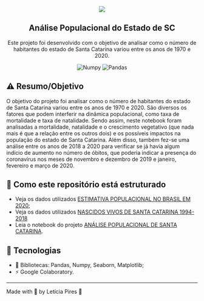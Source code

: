 <p align="center">
  <img src="https://github.com/letpires/population_analysis_sc/blob/main/banner_analise_populacional.png" >
</p>

<h2 align="center">
  Análise Populacional do Estado de SC
</h2>

<p align="center">
  Este projeto foi desenvolvido com o objetivo de analisar como o número de habitantes do estado de Santa Catarina variou entre os anos de 1970 e 2020.</a>
</p>

<p align="center">
    <img alt="Numpy" src="https://img.shields.io/badge/numpy-1.20.0-blue">
    <img alt="Pandas" src="https://img.shields.io/badge/Pandas-1.2.3-yellow">
    

   </a>
</p>

## ⚠️ Resumo/Objetivo

O objetivo do projeto foi analisar como o número de habitantes do estado de Santa Catarina variou entre os anos de 1970 e 2020. São diversos os fatores que podem interferir na dinâmica populacional, como taxa de mortalidade e taxa de natalidade. Sendo assim, neste notebook foram analisadas a mortalidade, natalidade e o crescimento vegetativo (que nada mais é que a relação entre os outros dois) e os possíveis impactos na população do estado de Santa Catarina. Além disso, também fez-se uma análise entre os anos de 2018 a 2020 para verificar se já havia algum indício de aumento no número de óbitos, que poderia indicar a presença do coronavírus nos meses de novembro e dezembro de 2019 e janeiro, fevereiro e março de 2020.

## 📄 Como este repositório está estruturado

- Veja os dados utilizados [ESTIMATIVA POPULACIONAL NO BRASIL EM 2020](https://github.com/letpires/population_analysis_sc/blob/main/estimativa_dou_2020.csv);
- Veja os dados utilizados [NASCIDOS VIVOS DE SANTA CATARINA 1994-2018](https://github.com/letpires/population_analysis_sc/blob/main/nascidos_vivos_sc_ano_mes_1994_2018.csv)
- Leia o notebook do projeto [ANÁLISE POPULACIONAL DE SANTA CATARINA](https://github.com/letpires/population_analysis_sc/blob/main/projeto_analise_populacional_de_SC.ipynb).



## 🚀 Tecnologias 

- 📄 Bibliotecas: Pandas, Numpy, Seaborn, Matplotlib;
- ⚡️ Google Colaboratory.



---

Made with 💜 by Letícia Pires :wave: 
